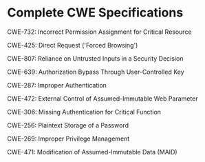 

# Complete CWE Specifications

CWE-732: Incorrect Permission Assignment for Critical Resource

CWE-425: Direct Request ('Forced Browsing')

CWE-807: Reliance on Untrusted Inputs in a Security Decision

CWE-639: Authorization Bypass Through User-Controlled Key

CWE-287: Improper Authentication

CWE-472: External Control of Assumed-Immutable Web Parameter

CWE-306: Missing Authentication for Critical Function

CWE-256: Plaintext Storage of a Password

CWE-269: Improper Privilege Management

CWE-471: Modification of Assumed-Immutable Data (MAID)